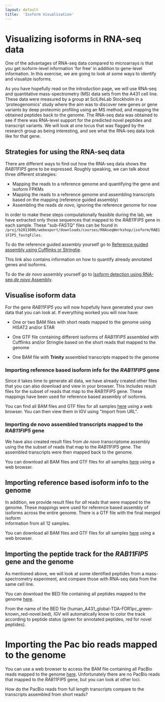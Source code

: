 ```yaml
---
layout: default
title:  'Isoform Visualisation'
---
```


# Visualizing isoforms in RNA-seq data


One of the advantages of RNA-seq data compared to microarrays is that you get 
isoform-level information 'for free' in addition to gene-level information. 
In this exercise, we are going to look at some ways to identify and visualize isoforms.

 As you have hopefully read on the introduction page, we will use RNA-seq and quantitative 
mass-spectrometry (MS) data sets from the A431 cell line. These data were measured by a 
group at SciLifeLab Stockholm in a 'proteogenomics' study where the aim was to discover 
new genes or gene variants by deep proteomic profiling using an MS method, and mapping 
the obtained peptides back to the genome. 
The RNA-seq data was obtained to see if there was RNA-level support for the predicted novel 
peptides and transcript variants. We will look at one locus that was flagged by the research 
group as being interesting, and see what the RNA-seq data look like for that gene.


## Strategies for using the RNA-seq data

There are different ways to find out how the RNA-seq data shows the *RAB11FIP5* gene to 
be expressed. Roughly speaking, we can talk about three different strategies:

*	Mapping the reads to a reference genome and quantifying the gene and isoform FPKMs  
*	Mapping the reads to a reference genome and assembling transcripts based on the mapping (reference guided assembly)  
*	Assembling the reads *de novo*, ignoring the reference genome for now  


In order to make these steps computationally feasible during the lab, we have extracted 
only those sequences that mapped to the *RAB11FIP5* gene in each sample. These "sub-FASTQ" 
files can be found in ``/proj/b2013006/webexport/downloads/courses/RNAseqWorkshop/isoform/RAB11FIP5_fastqFiles``.
 

To do the reference guided assembly yourself go to [Reference guided assembly using Cufflinks or Stringtie](isoform-lab). 

This link also contains information on how to quantify already annotated genes and isoforms.

To do the *de novo* assembly yourself go to [Isoform detection using RNA-seq *de novo* Assembly](isoform-denovo).



## Visualise isoform data

For the gene *RAB11FIP5* you will now hopefully have generated your own data that you can look at. 
If everything worked you will now have:

 * One or two BAM files with short reads mapped to the genome using HISAT2 and/or STAR 

 * One GTF file containing different isoforms of *RAB11FIP5* assembled with Cufflinks and/or Stringtie based on the short reads that mapped to the genome
 
 * One BAM file with **Trinity** assembled transcripts mapped to the genome


### Importing reference based isoform info for the *RAB11FIP5* gene

Since it takes time to generate all data, we have already created other files that you can also download and view in your browser. This includes result files for the subset of reads that map to the *RAB11FIP5* gene. These mappings have been used for reference based assembly of isoforms. 

You can find all BAM files and GTF files for all samples [here](https://export.uppmax.uu.se/b2013006/downloads/courses/RNAseqWorkshop/isoform/otherData/refBasedAssembly/RAB11FIP5) using a web browser. You can then view them in IGV using "Import from URL".

### Importing de novo assembled transcripts mapped to the *RAB11FIP5* gene

We have also created result files from *de novo* transcriptome assembly using the the subset of reads that map to the *RAB11FIP5* gene. The assembled transcripts were
then mapped back to the genome. 

You can download all BAM files and GTF files for all samples [here](https://export.uppmax.uu.se/b2013006/downloads/courses/RNAseqWorkshop/isoform/otherData/deNovo/BAMfiles) using a web browser.


## Importing reference based isoform info to the genome

In addition, we provide result files for *all* reads that were mapped to the genome. These mappings were used for 
reference based assembly of isoforms across the entire genome. There is a GTF file with the final merged isoform  
information from all 12 samples.  

You can download all BAM files and GTF files for all samples [here](https://export.uppmax.uu.se/b2013006/downloads/courses/RNAseqWorkshop/isoform/otherData/refBasedAssembly/Genome) using a web browser.

## Importing the peptide track for the *RAB11FIP5* gene and the genome                                                           

As mentioned above, we will look at some identified peptides from a mass-spectrometry 
experiment, and compare those with RNA-seq data from the same cell line.

You can download the BED file containing all peptides mapped to the genome [here](https://export.uppmax.uu.se/b2013006/downloads/courses/RNAseqWorkshop/isoform/otherData).


From the name of the BED file (human_A431_global-TDA-FDR1pc_green-known_red-novel.bed), IGV will automatically know to color the track according to peptide status
(green for annotated peptides, red for novel peptides).


# Importing the Pac bio reads mapped to the genome                                                         

You can use a web browser to access the BAM file containing all PacBio reads mapped to the genome [here](https://export.uppmax.uu.se/b2013006/downloads/courses/RNAseqWorkshop/isoform/otherData/). Unfortunately there are no PacBio reads that mapped to the *RAB11FIP5* gene, but you can look at other loci.

How do the PacBio reads from full length transcripts compare to the transcripts assembled from short reads?






















